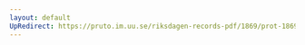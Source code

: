 ```yaml
---
layout: default
UpRedirect: https://pruto.im.uu.se/riksdagen-records-pdf/1869/prot-1869--ak--426.pdf
---
```

